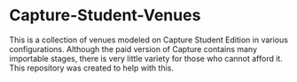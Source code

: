 # Capture-Student-Venues
This is a collection of venues modeled on Capture Student Edition in various configurations. Although the paid version of Capture contains many importable stages, there is very little variety for those who cannot afford it. This repository was created to help with this.
